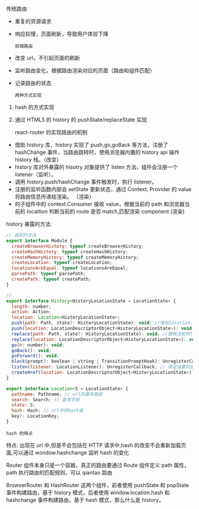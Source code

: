 传统路由

- 重复的资源请求
- 响应较慢，页面刷新，导致用户体验下降

      前端路由

* 改变 url，不引起页面的刷新
* 监听路由变化，根据路由渲染对应的页面（路由和组件匹配）
* 记录路由的状态

      两种方式实现

1. hash 的方式实现
2. 通过 HTML5 的 history 的 pushState/replaceState 实现

   react-router 的实现路由的机制

- 借助 history 库，history 实现了 push,go,goBack 等方法，注册了 hashChange 事件，当路由跳转时，使用浏览器内置的 history api 操作 history 栈。（改变）
- history 库对外暴露的 hisotry 对象提供了 listen 方法，<Router />组件会注册一个 listener（监听）。
- 调用 history.push/hashChange 事件触发时，执行 listener。
- <Router>注册的监听函数内部会 setState 更新状态，通过 Context, Provider 的 value 将路由信息传递给渲染。 （渲染）
- <Router>的子组件<Route>中的 context.Consumer 接收 value，根据当前的 path 和浏览器当前的 localtion 判断当前的 route 是否 match,匹配渲染 component (渲染)

history 暴露的方法:

```javascript
// 返回的方法
export interface Module {
  createBrowserHistory: typeof createBrowserHistory;
  createHashHistory: typeof createHashHistory;
  createMemoryHistory: typeof createMemoryHistory;
  createLocation: typeof createLocation;
  locationsAreEqual: typeof locationsAreEqual;
  parsePath: typeof parsePath;
  createPath: typeof createPath;
}

//
export interface History<HistoryLocationState = LocationState> {
  length: number;
  action: Action;
  location: Location<HistoryLocationState>;
  push(path: Path, state?: HistoryLocationState): void; //增加location
  push(location: LocationDescriptorObject<HistoryLocationState>): void;
  replace(path: Path, state?: HistoryLocationState): void; //替换当前的location
  replace(location: LocationDescriptorObject<HistoryLocationState>): void;
  go(n: number): void;
  goBack(): void;
  goForward(): void;
  block(prompt?: boolean | string | TransitionPromptHook): UnregisterCallback;
  listen(listener: LocationListener): UnregisterCallback; // 绑定设置的监听函数,传入回调函数listener,location变化时触发回调
  createHref(location: LocationDescriptorObject<HistoryLocationState>): Href;
}

export interface Location<S = LocationState> {
  pathname: Pathname; // url的基本路径
  search: Search; // 查询字段
  state: S;
  hash: Hash; // url中的hash值
  key?: LocationKey;
}
```

    hash 的特点

特点: 出现在 url 中,但是不会包括在 HTTP 请求中,hash 的改变不会重新加载页面,可以通过 wondow.hashchange 监听 hash 的变化

Router 组件本身只是一个容器，真正的路由要通过 Route 组件定义
path 属性，path 执行路由的匹配规则，可以 qiantao 路由

BrowserRouter 和 HashRouter 这两个组件，前者使用 pushState 和 popState 事件构建路由，基于 history 模式，后者使用 window.location.hash 和 hashchange 事件构建路由，基于 hash 模式，那么什么是 history，
